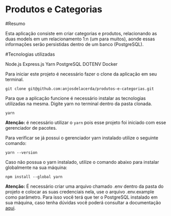 # Produtos e Categorias

#Resumo

Esta aplicação consiste em criar categorias e produtos, relacionando as duas models em um relacionamento 1:n (um para muitos), aonde essas informações serão
persistidas dentro de um banco (PostgreSQL).

#Tecnologias utilizadas

Node.js
Express.js
Yarn
PostgreSQL
DOTENV
Docker



Para iniciar este projeto é necessário fazer o clone da aplicação em seu terminal.

````
git clone git@github.com:anjosdelacerda/produtos-e-categorias.git
````

Para que a aplicação funcione é necessário instalar as tecnologias utilizadas na mesma. Digite yarn no terminal dentro da pasta clonada.

````
yarn
````

**Atenção:** é necessário utilizar o `yarn` pois esse projeto foi iniciado com esse gerenciador de pacotes.

Para verificar se já possui o gerenciador yarn instalado utilize o seguinte comando:

````
yarn --version
````
Caso não possua o yarn instalado, utilize o comando abaixo para instalar globalmente na sua máquina:

````
npm install --global yarn
````

**Atenção:** É necessário criar uma arquivo chamado .env dentro da pasta do projeto e colocar as suas credenciais nela, use o arquivo .env.example como
parâmetro. Para isso você terá que ter o PostgreSQL instalado em sua máquina, caso tenha dúvidas você poderá consultar a documentação <a href="https://www.postgresql.org/docs/current/tutorial-start.html">aqui</a>.

